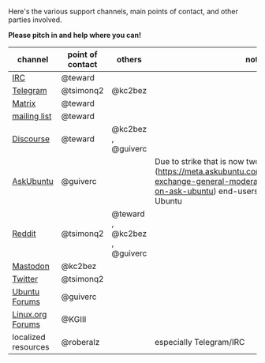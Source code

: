 Here's the various support channels, main points of contact, and other parties involved. 

**Please pitch in and help where you can!**



| channel | point of contact | others | notes
| ------- | ---------------- | ------ | -----
| [IRC](https://kiwiirc.com/client/irc.libera.chat/#lubuntu) | @teward | | 
| [Telegram](https://https://t.me/+QsBm63JaetzKHPB_) | @tsimonq2 | @kc2bez | 
| [Matrix](https://matrix.to/#/#lubuntu-devel:lubuntu.me) | @teward | | 
| [mailing list](https://lists.ubuntu.com/mailman/listinfo/lubuntu-users) | @teward | | 
| [Discourse](https://discourse.lubuntu.me/c/support) | @teward | @kc2bez , @guiverc | 
| [AskUbuntu](https://askubuntu.com/questions/tagged/lubuntu) | @guiverc | | Due to strike that is now two months old (https://meta.askubuntu.com/questions/20325/stack-exchange-general-moderation-strike-the-effects-on-ask-ubuntu) end-users maybe best avoiding Ask Ubuntu
| [Reddit](https://www.reddit.com/r/Lubuntu/) | @tsimonq2  | @teward , @kc2bez , @guiverc | 
| [Mastodon](https://fosstodon.org/@LubuntuOfficial) | @kc2bez | | 
| [Twitter](https://twitter.com/lubuntuofficial) | @tsimonq2  | |  
| [Ubuntu Forums](https://ubuntuforums.org/tags.php?tag=lubuntu) | @guiverc  | | 
| [Linux.org Forums](https://linux.org/forums/) | @KGIII | |
| localized resources | @roberalz | | especially Telegram/IRC